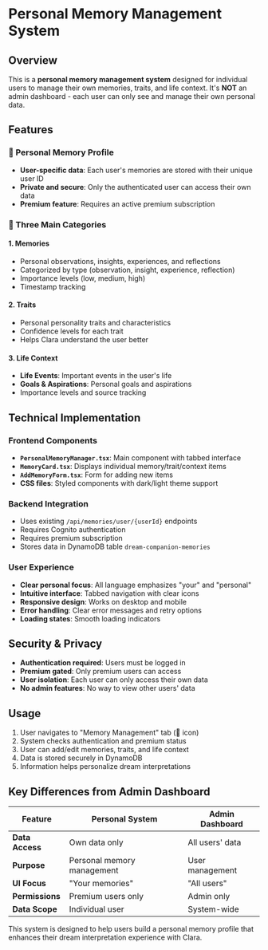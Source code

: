 # Personal Memory Management System

## Overview

This is a **personal memory management system** designed for individual users to manage their own memories, traits, and life context. It's **NOT** an admin dashboard - each user can only see and manage their own personal data.

## Features

### 🧠 Personal Memory Profile
- **User-specific data**: Each user's memories are stored with their unique user ID
- **Private and secure**: Only the authenticated user can access their own data
- **Premium feature**: Requires an active premium subscription

### 📝 Three Main Categories

#### 1. **Memories**
- Personal observations, insights, experiences, and reflections
- Categorized by type (observation, insight, experience, reflection)
- Importance levels (low, medium, high)
- Timestamp tracking

#### 2. **Traits**
- Personal personality traits and characteristics
- Confidence levels for each trait
- Helps Clara understand the user better

#### 3. **Life Context**
- **Life Events**: Important events in the user's life
- **Goals & Aspirations**: Personal goals and aspirations
- Importance levels and source tracking

## Technical Implementation

### Frontend Components

- **`PersonalMemoryManager.tsx`**: Main component with tabbed interface
- **`MemoryCard.tsx`**: Displays individual memory/trait/context items
- **`AddMemoryForm.tsx`**: Form for adding new items
- **CSS files**: Styled components with dark/light theme support

### Backend Integration

- Uses existing `/api/memories/user/{userId}` endpoints
- Requires Cognito authentication
- Requires premium subscription
- Stores data in DynamoDB table `dream-companion-memories`

### User Experience

- **Clear personal focus**: All language emphasizes "your" and "personal"
- **Intuitive interface**: Tabbed navigation with clear icons
- **Responsive design**: Works on desktop and mobile
- **Error handling**: Clear error messages and retry options
- **Loading states**: Smooth loading indicators

## Security & Privacy

- **Authentication required**: Users must be logged in
- **Premium gated**: Only premium users can access
- **User isolation**: Each user can only access their own data
- **No admin features**: No way to view other users' data

## Usage

1. User navigates to "Memory Management" tab (🧠 icon)
2. System checks authentication and premium status
3. User can add/edit memories, traits, and life context
4. Data is stored securely in DynamoDB
5. Information helps personalize dream interpretations

## Key Differences from Admin Dashboard

| Feature | Personal System | Admin Dashboard |
|---------|----------------|-----------------|
| **Data Access** | Own data only | All users' data |
| **Purpose** | Personal memory management | User management |
| **UI Focus** | "Your memories" | "All users" |
| **Permissions** | Premium users only | Admin only |
| **Data Scope** | Individual user | System-wide |

This system is designed to help users build a personal memory profile that enhances their dream interpretation experience with Clara.
